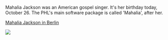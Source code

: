 Mahalia Jackson was an American gospel singer. It's her birthday today, October 26. The PHL's main software package is called 'Mahalia', after her.   
 

[Mahalia Jackson in Berlin](https://youtu.be/voCmy6h_Uok)   

![](../../assets/images/mahalia-jackson.jpg)   

